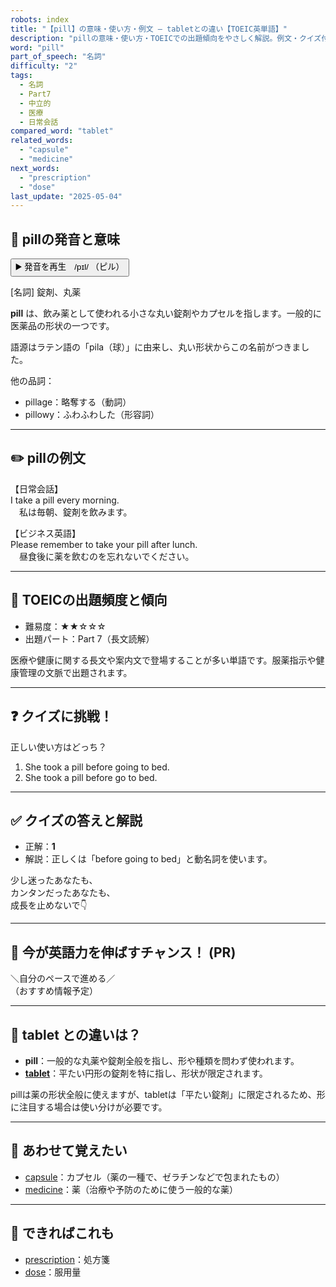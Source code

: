 ```yaml
---
robots: index
title: "【pill】の意味・使い方・例文 ― tabletとの違い【TOEIC英単語】"
description: "pillの意味・使い方・TOEICでの出題傾向をやさしく解説。例文・クイズ付きでtabletとの違いもわかりやすく学べます。"
word: "pill"
part_of_speech: "名詞"
difficulty: "2"
tags:
  - 名詞
  - Part7
  - 中立的
  - 医療
  - 日常会話
compared_word: "tablet"
related_words:
  - "capsule"
  - "medicine"
next_words:
  - "prescription"
  - "dose"
last_update: "2025-05-04"
---
```


## 🔰 pillの発音と意味

<button class="play-audio" onclick="playTTS('pill')">
  <span class="play-audio-main">
    ▶️ 発音を再生　/pɪl/
  </span>
  <span class="play-audio-sub">
    （ピル）
  </span>
</button>

[名詞] 錠剤、丸薬

**pill** は、飲み薬として使われる小さな丸い錠剤やカプセルを指します。一般的に医薬品の形状の一つです。

語源はラテン語の「pila（球）」に由来し、丸い形状からこの名前がつきました。

他の品詞：  
- pillage：略奪する（動詞）
- pillowy：ふわふわした（形容詞）

---

## ✏️ pillの例文

【日常会話】  
I take a pill every morning.  
　私は毎朝、錠剤を飲みます。

【ビジネス英語】  
Please remember to take your pill after lunch.  
　昼食後に薬を飲むのを忘れないでください。

---

## 🎯 TOEICの出題頻度と傾向

- 難易度：★★☆☆☆
- 出題パート：Part 7（長文読解）

医療や健康に関する長文や案内文で登場することが多い単語です。服薬指示や健康管理の文脈で出題されます。

---

## ❓ クイズに挑戦！

正しい使い方はどっち？

1. She took a pill before going to bed.  
2. She took a pill before go to bed.

---

## ✅ クイズの答えと解説

- 正解：**1**
- 解説：正しくは「before going to bed」と動名詞を使います。

少し迷ったあなたも、  
カンタンだったあなたも、  
成長を止めないで👇️

---

## 🚀 今が英語力を伸ばすチャンス！ (PR)

<div class="info-center">
＼自分のペースで進める／<br>  
（おすすめ情報予定）
</div>

---

## 🤔  tablet との違いは？

- **pill**：一般的な丸薬や錠剤全般を指し、形や種類を問わず使われます。
- **[tablet](/word/tablet)**：平たい円形の錠剤を特に指し、形状が限定されます。

pillは薬の形状全般に使えますが、tabletは「平たい錠剤」に限定されるため、形に注目する場合は使い分けが必要です。

---

## 🧩 あわせて覚えたい

- [capsule](/word/capsule)：カプセル（薬の一種で、ゼラチンなどで包まれたもの）
- [medicine](/word/medicine)：薬（治療や予防のために使う一般的な薬）

---

## 📖 できればこれも

- [prescription](/word/prescription)：処方箋
- [dose](/word/dose)：服用量

<!-- cvid: aid22_bid43 -->
